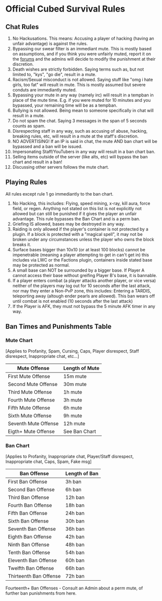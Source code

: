 # Official Cubed Survival Rules

## Chat Rules

1) No Hackusations. This means: Accusing a player of hacking (having an unfair advantage) is against the rules.<br/>
2) Bypassing our swear filter is an immediant mute. This is mostly based on assumptions, and if you think you were unfairly muted, report it on the [forums](http://mc.chew.pw/index.php?forums/ban-appeals.11/) and the admins will decide to modify the punishment at their discretion.<br/>
3) Death wishes are strictly forbidden. Saying terms such as, but not limited to, "kys", "go die", result in a mute.<br/>
4) Racism/Sexual misconduct is not allowed. Saying stuff like "omg i hate girls, too fat" will result in mute. This is mostly assumed but severe conduts are immediantly muted.<br/>
5) Bypassing your mute in any way (namely irc) will result in a tempban in place of the mute time. E.g. if you were muted for 10 minutes and you bypassed, your remaining time will be as a tempban.
6) Bullying is not allowed. Being mean to someone specifically in chat will result in a mute.
7) Do not spam the chat. Saying 3 messages in the span of 5 seconds counts as spam.
8) Disrespecting staff in any way, such as accusing of abuse, hacking, breaking rules, etc, will result in a mute at the staff's discretion.
9) NO ADVERTISING! If an IP is said in chat, the mute AND ban chart will be bypassed and a ban will be issued.
10) Impersonating Staff/YouTubers in any way will result in a ban chart ban.
11) Selling items outside of the server (like alts, etc) will bypass the ban chart and result in a ban!
12) Discussing other servers follows the mute chart.

## Playing Rules
All rules except rule 1 go immediantly to the ban chart.

1) No Hacking, this includes: Flying, speed mining, x-ray, kill aura, force field, or regen. Anything not stated on this list is not explicitly not allowed but can still be punished if it gives the player an unfair advantage. This rule bypasses the Ban Chart and is a perm ban.<br/>
2) Griefing IS allowed, bases may be destroyed in any way.<br/>
3) Raiding is only allowed if the player's container is not protected by a plugin. If a block is protected with a "magical spell", it may not be broken under any circumstances unless the player who owns the block breaks it.<br/>
4) Surface bases bigger than 10x10 (or at least 100 blocks) cannot be impenetrable (meaning a player attempting to get in can't get in) this includes via LWC or the Factions plugin, containers inside stated base may be protected as normal.<br/>
5) A small base can NOT be surrounded by a bigger base. If Player A cannot access their base without greifing Player B's base, it is bannable.<br/>
6) If a player enters combat (a player attacks another player, or vice versa) neither of the players may log out for 10 seconds after the last attack, nor may they enter a Non-PvP zone, this includes: Entering a TARDIS, teleporting away (altough ender pearls are allowed). This ban wears off until combat is not enabled (10 seconds after the last attack)<br/>
7) If the Player is AFK, they must not bypass the 5 minute AFK timer in any way.

## Ban Times and Punishments Table

### Mute Chart 
[Applies to Profanity, Spam, Cursing, Caps, Player disrespect, Staff disrespect, Inappropriate chat, etc…]

Mute Offense | Length of Mute
--------|-------
First Mute Offense | 15m mute
Second Mute Offense | 30m mute
Third Mute Offense | 1h mute
Fourth Mute Offense | 3h mute
Fifth Mute Offense | 6h mute
Sixth Mute Offense | 9h mute
Seventh Mute Offense | 12h mute
Eigth+ Mute Offense | See Ban Chart

### Ban Chart 
[Applies to Profanity, Inappropriate chat, Player/Staff disrespect, Inappropriate chat, Caps, Spam, Fake msg]

Ban Offense | Length of Ban
---------|-------
First Ban Offense | 3h ban
Second Ban Offense | 6h ban
Third Ban Offense | 12h ban
Fourth Ban Offense | 18h ban
Fifth Ban Offense | 24h ban
Sixth Ban Offense | 30h ban
Seventh Ban Offense | 36h ban
Eighth Ban Offense | 42h ban
Ninth Ban Offense | 48h ban
Tenth Ban Offense | 54h ban
Eleventh Ban Offense | 60h ban
Twelfth Ban Offense | 66h ban
Thirteenth Ban Offense | 72h ban

Fourteenth+ Ban Offenses -  Consult an Admin about a perm mute, of further ban punishments from here.


